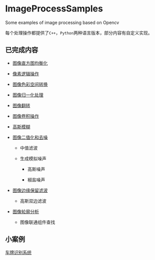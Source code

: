 # ImageProcessSamples    

Some examples of image processing based on Opencv    

每个处理操作都提供了`C++`，`Python`两种语言版本，部分内容有自定义实现。      



## 已完成内容    

* [图像直方图均衡化](./Histogram/README.md)       

* [像素逻辑操作](./LogicalOperation/README.md)     

* [图像色彩空间转换](./CvtColorSpace/README.md)           

* [图像归一化处理](./Normalize/README.md)         

* [图像翻转]()   

* [图像卷积操作](./Convolution/README.md)     

* [高斯模糊](./GuassianBlur/README.md)     

* [图像二值化和去噪](./BinarizationAndDenoising/README.md)    

    * 中值滤波    

    * 生成模拟噪声     

        * 高斯噪声   

        * 椒盐噪声      

* [图像边缘保留滤波](./EdgeReservedFilter/README.md)   
    * 高斯双边滤波     

* [图像轮廓分析](./ContourAnalysis/README.md)  

    * 图像联通组件查找   



## 小案例        

[车牌识别系统]()


